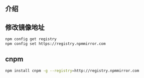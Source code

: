 ## 介绍



## 修改镜像地址

```bash
npm config get registry
npm config set https://registry.npmmirror.com
```



## cnpm

```bash
npm install cnpm -g --registry=http://registry.npmmirror.com
```

